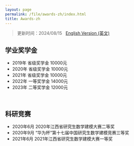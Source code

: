 ```yaml
---
layout: page
permalink: /file/awards-zh/index.html
title: Awards-zh
---
```


> 更新时间：2024/08/15 &nbsp; [English Version (英文)](https://renyifei97.github.io/awards/)

## 学业奖学金

- 2019年  省级奖学金 10000元
- 2020年  省级奖学金 10000元
- 2021年  省级奖学金 10000元
- 2022年  一等奖学金 14000元
- 2023年  二等奖学金 12000元
<br>


## 科研竞赛

- 2020年6月  2020年江西省研究生数学建模大赛二等奖
- 2020年9月  “华为杯”第十七届中国研究生数学建模竞赛三等奖
- 2021年6月  2021年江西省研究生数学建模大赛一等奖
<br>